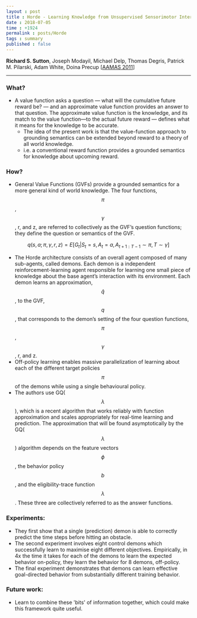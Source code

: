 ```yaml
---
layout : post
title : Horde - Learning Knowledge from Unsupervised Sensorimotor Interaction
date : 2018-07-05
time : +1924
permalink : posts/Horde
tags : summary
published : false
---
```


**Richard S. Sutton**, Joseph Modayil, Michael Delp, Thomas Degris, Patrick M. Pilarski, Adam White, Doina Precup
[[AAMAS 2011](https://www.cs.swarthmore.edu/~meeden/DevelopmentalRobotics/horde1.pdf)]

---

### What?

- A value function asks a question — what will the cumulative future reward be? — and an approximate value function provides an answer to that question. The approximate value function is the knowledge, and its match to the value function—to the actual future reward — defines what it means for the knowledge to be accurate.
    - The idea of the present work is that the value-function approach to grounding semantics can be extended beyond reward to a theory of all world knowledge.
    - i.e. a conventional reward function provides a grounded semantics for knowledge about upcoming reward.

### How?

- General Value Functions (GVFs) provide a grounded semantics for a more general kind of world knowledge. The four functions, $$\pi$$, $$\gamma$$, r, and z, are referred to collectively as the GVF’s question functions; they define the question or semantics of the GVF.

$$q(s, a; \pi, \gamma, r, z) = E[G_t | S_t = s, A_t = a, A_{t+1:T −1} ∼ \pi, T ∼ \gamma]$$

- The Horde architecture consists of an overall agent composed of many sub-agents, called demons. Each demon is a independent reinforcement-learning agent responsible for learning one small piece of knowledge about the base agent’s interaction with its environment. Each demon learns an approximation, $$\hat{q}$$, to the GVF, $$q$$, that corresponds to the demon’s setting of the four question functions, $$\pi$$, $$\gamma$$, r, and z.
- Off-policy learning enables massive parallelization of learning about each of the different target policies $$\pi$$ of the demons while using a single behavioural policy.
- The authors use GQ($$\lambda$$), which is a recent algorithm that works reliably with function approximation and scales appropriately for real-time learning and prediction. The approximation that will be found asymptotically by the GQ($$\lambda$$) algorithm depends on the feature vectors $$\phi$$, the behavior policy $$b$$, and the eligibility-trace function $$\lambda$$. These three are collectively referred to as the answer functions.


### Experiments:

- They first show that a single (prediction) demon is able to correctly predict the time steps before hitting an obstacle.
- The second experiment involves eight control demons which successfully learn to maximise eight different objectives. Empirically, in 4x the time it takes for each of the demons to learn the expected behavior on-policy, they learn the behavior for 8 demons, off-policy.
- The final experiment demonstrates that demons can learn effective goal-directed behavior from substantially different training behavior.

### Future work:

- Learn to combine these 'bits' of information together, which could make this framework quite useful.

